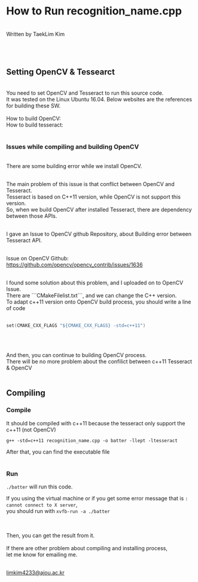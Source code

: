 # How to Run recognition_name.cpp
<br>
Written by TaekLim Kim
<br><br><br><br>

## Setting OpenCV & Tessearct

<br>
You need to set OpenCV and Tesseract to run this source code. <br>
It was tested on the Linux Ubuntu 16.04. Below websites are the references for building these SW. <br>

<br>
How to build OpenCV: <http://webnautes.tistory.com/1030?category=704653> <br>
How to build tesseract: <http://jybaek.tistory.com/620> <br>
<br>

### Issues while compiling and building OpenCV
<br>
There are some building error while we install OpenCV. <br><br>

The main problem of this issue is that conflict between OpenCV and Tesseract.<br>
Tesseract is based on C++11 version, while OpenCV is not support this version.<br>
So, when we build OpenCV after installed Tesseract, there are dependency between those APIs.<br><br>

I gave an Issue to OpenCV github Repository, about Building error between Tesseract API.<br><br>

Issue on OpenCV Github: <https://github.com/opencv/opencv_contrib/issues/1636> <br>

<!--
This part will be img and link of Issue on Github
-->

<br>
I found some solution about this problem, and I uploaded on to OpenCV Issue. <br>
There are ```CMakeFilelist.txt```, and we can change the C++ version. <br>
To adapt c++11 version onto OpenCV build process, you should write a line of code <br><br>

```C++
set(CMAKE_CXX_FLAGS "${CMAKE_CXX_FLAGS} -std=c++11")
```
<br><br>

And then, you can continue to building OpenCV process.<br>
There will be no more problem about the confilict between c++11 Tesseract & OpenCV
<br><br>


## Compiling

### Compile

It should be compiled with c++11 because the tesseract only support the c++11 (not OpenCV)
```
g++ -std=c++11 recognition_name.cpp -o batter -llept -ltesseract
```

After that, you can find the executable file <br><br>

### Run

```./batter``` will run this code. <br>

If you using the virtual machine or if you get some error message that is ```: cannot connect to X server```, <br>
you should run with ```xvfb-run -a ./batter``` 

<br><br>
Then, you can get the result from it. <br>
<br>
If there are other problem about compiling and installing process, <br>
let me know for emailing me. <br><br>

limkim4233@ajou.ac.kr <br>

<br>



